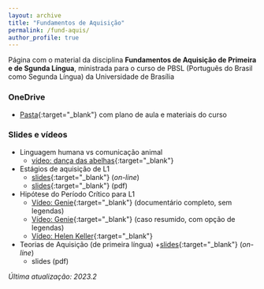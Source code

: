 ```yaml
---
layout: archive
title: "Fundamentos de Aquisição"
permalink: /fund-aquis/
author_profile: true
---
```


Página com o material da disciplina **Fundamentos de Aquisição de Primeira e de Sgunda Língua**, ministrada para o curso de PBSL (Português do Brasil como Segunda Língua) da Universidade de Brasília

### OneDrive
- [Pasta](https://unbbr-my.sharepoint.com/:f:/g/personal/ronaldo_junior_unb_br/Ep2r7XBBiLRDsaC2Cnmxr7EBoRV-oDsjkSjeFOCP46HFHw?e=2gWPsU){:target="_blank"} com plano de aula e materiais do curso

### Slides e vídeos

- Linguagem humana vs comunicação animal
  + [vídeo: dança das abelhas](https://www.youtube.com/watch?v=bFDGPgXtK-U&t=6s){:target="_blank"}
- Estágios de aquisição de L1
  + [slides](/FundAquis/slides/FundAquis-1/FundAquis-1.html){:target="_blank"} (*on-line*)
  + [slides](/files/FundAquis-1.pdf){:target="_blank"} (pdf)
- Hipótese do Período Crítico para L1
  + [Vídeo: Genie](https://dai.ly/x3i5x05){:target="_blank"} (documentário completo, sem legendas)
  + [Vídeo: Genie](https://youtu.be/wqflmQ5TaFQ?si=FCZq3eL24nMES3kh){:target="_blank"} (caso resumido, com opção de legendas)
  + [Vídeo: Helen Keller](https://youtu.be/8ch_H8pt9M8?si=b65__vf7JKsXUyP1){:target="_blank"}
- Teorias de Aquisição (de primeira língua)
  +[slides](/FundAquis/slides/FundAquis-2/FundAquis-2.html){:target="_blank"} (*on-line*)
  + slides (pdf)


*Última atualização: 2023.2*

<!--

{% include base_path %}

{% for post in site.teaching reversed %}
  {% include archive-single.html %}
{% endfor %}

-->
